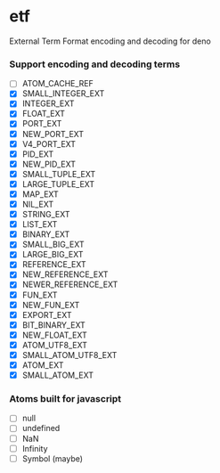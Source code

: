 # etf

External Term Format encoding and decoding for deno

### Support encoding and decoding terms

- [ ] ATOM_CACHE_REF
- [x] SMALL_INTEGER_EXT
- [x] INTEGER_EXT
- [x] FLOAT_EXT
- [x] PORT_EXT
- [x] NEW_PORT_EXT
- [x] V4_PORT_EXT
- [x] PID_EXT
- [x] NEW_PID_EXT
- [x] SMALL_TUPLE_EXT
- [x] LARGE_TUPLE_EXT
- [x] MAP_EXT
- [x] NIL_EXT
- [x] STRING_EXT
- [x] LIST_EXT
- [x] BINARY_EXT
- [x] SMALL_BIG_EXT
- [x] LARGE_BIG_EXT
- [x] REFERENCE_EXT
- [x] NEW_REFERENCE_EXT
- [x] NEWER_REFERENCE_EXT
- [x] FUN_EXT
- [x] NEW_FUN_EXT
- [x] EXPORT_EXT
- [x] BIT_BINARY_EXT
- [x] NEW_FLOAT_EXT
- [x] ATOM_UTF8_EXT
- [x] SMALL_ATOM_UTF8_EXT
- [x] ATOM_EXT
- [x] SMALL_ATOM_EXT

### Atoms built for javascript

- [ ] null
- [ ] undefined
- [ ] NaN
- [ ] Infinity
- [ ] Symbol (maybe)
